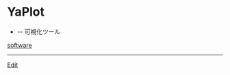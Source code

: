 # YaPlot


* [](https://github.com/vitroid/YaPlot) -- 可視化ツール

[software](software.md) 




----
[Edit](https://github.com/vitroid/vitroid.github.io/edit/master/MD/YaPlot.md)
